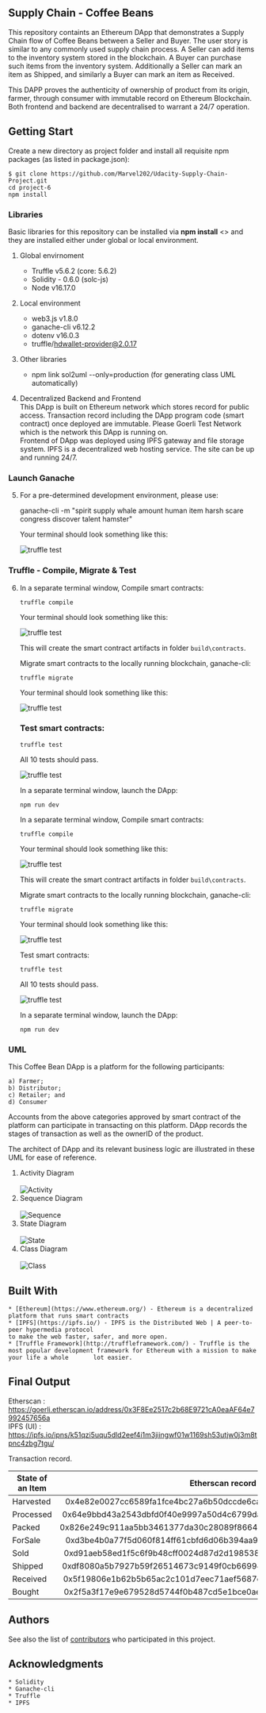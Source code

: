 ## Supply Chain - Coffee Beans

This repository containts an Ethereum DApp that demonstrates a Supply Chain flow of Coffee Beans between a Seller and Buyer. The user story is similar to any commonly used supply chain process. A Seller can add items to the inventory system stored in the blockchain. A Buyer can purchase such items from the inventory system. Additionally a Seller can mark an item as Shipped, and similarly a Buyer can mark an item as Received.

This DAPP proves the authenticity of ownership of product from its origin, farmer, through consumer with immutable record on Ethereum Blockchain.  Both frontend and backend are decentralised to warrant a 24/7 operation. 

## Getting Start

Create a new directory as project folder and install all requisite npm packages (as listed in package.json):
	
	
	$ git clone https://github.com/Marvel202/Udacity-Supply-Chain-Project.git
	cd project-6
	npm install
	
	
### Libraries
Basic libraries for this repository can be installed via **npm install** <<library name>> and they are installed either under global or local environment.
 
1. Global envirnoment
	
	- Truffle v5.6.2 (core: 5.6.2)
	- Solidity - 0.6.0 (solc-js)
	- Node v16.17.0


2. Local environment
	- web3.js v1.8.0
	- ganache-cli v6.12.2
	- dotenv v16.0.3
	- truffle/hdwallet-provider@2.0.17

3. Other libraries
	- npm link sol2uml --only=production (for generating class UML automatically)


4. Decentralized Backend and Frontend </br>
	This DApp is built on Ethereum network which stores record for public access. Transaction record including the DApp program code (smart contract) once deployed are immutable.  Please Goerli Test Network which is the network this DApp is running on.  
	Frontend of DApp was deployed using IPFS gateway and file storage system.  IPFS is a decentralized web hosting service. The site can be up and running 24/7.


### Launch Ganache

5. For a pre-determined development environment, please use: 

	ganache-cli -m "spirit supply whale amount human item harsh scare congress discover talent hamster"


	Your terminal should look something like this:

	![truffle test](images/test_wallets.png)

### Truffle - Compile, Migrate & Test 
	
6. In a separate terminal window, Compile smart contracts:

	```
	truffle compile
	```

	Your terminal should look something like this:

	![truffle test](images/truffle_compile.png)

	This will create the smart contract artifacts in folder ```build\contracts```.

	Migrate smart contracts to the locally running blockchain, ganache-cli:

	```
	truffle migrate
	```

	Your terminal should look something like this:

	![truffle test](images/truffle_migrate.png)

	### Test smart contracts:

	```
	truffle test
	```

	All 10 tests should pass.

	![truffle test](images/truffle_test.png)

	In a separate terminal window, launch the DApp:

	```
	npm run dev
	```

	In a separate terminal window, Compile smart contracts:

	```
	truffle compile
	```

	Your terminal should look something like this:

	![truffle test](images/truffle_compile.png)

	This will create the smart contract artifacts in folder ```build\contracts```.

	Migrate smart contracts to the locally running blockchain, ganache-cli:

	```
	truffle migrate
	```

	Your terminal should look something like this:

	![truffle test](images/truffle_migrate.png)

	Test smart contracts:

	```
	truffle test
	```

	All 10 tests should pass.

	![truffle test](images/truffle_test.png)

	In a separate terminal window, launch the DApp:

	```
	npm run dev
	```
### UML
This Coffee Bean DApp is a platform for the following participants:

	a) Farmer;
	b) Distributor;
	c) Retailer; and
	d) Consumer 

Accounts from the above categories approved by smart contract of the platform can participate in transacting on this platform. DApp records the stages of transaction as well as the ownerID of the product.  
	
The architect of DApp and its relevant business logic are illustrated in these UML for ease of reference.  

1. Activity Diagram </br> </br>
![Activity](images/UML/ActivitySC.png)
2. Sequence Diagram </br> </br>
![Sequence](images/UML/SC_Sequence.png)	
3. State Diagram </br> </br>
![State](images/UML/SC_state.png)
4. Class Diagram </br> </br>
![Class](images/UML/classDiagram.png)
	
## Built With

	* [Ethereum](https://www.ethereum.org/) - Ethereum is a decentralized platform that runs smart contracts
	* [IPFS](https://ipfs.io/) - IPFS is the Distributed Web | A peer-to-peer hypermedia protocol
	to make the web faster, safer, and more open.
	* [Truffle Framework](http://truffleframework.com/) - Truffle is the most popular development framework for Ethereum with a mission to make your life a whole 		lot easier.

## Final Output
Etherscan : https://goerli.etherscan.io/address/0x3F8Ee2517c2b68E9721cA0eaAF64e7992457656a
	</br>
IPFS (UI) : https://ipfs.io/ipns/k51qzi5uqu5dld2eef4i1m3jiingwf01w1169sh53utjw0j3m8tpnc4zbg7tgu/

Transaction record.

| State of an Item        | Etherscan record           | Participant |
| ------------- |:--------------------------------------------------------------------:| :--------:|
| Harvested      | 0x4e82e0027cc6589fa1fce4bc27a6b50dccde6ca236ec2f5de222dfd817624ec7 | Farmer|
| Processed      | 0x64e9bbd43a2543dbfd0f40e9997a50d4c6799dac78594f81909e0179e83f2237| Farmer |
| Packed | 0x826e249c911aa5bb3461377da30c28089f866427be11f56d69d915978a35b88b | Farmer |
| ForSale |0xd3be4b0a77f5d060f814ff61cbfd6d06b394aa9e31d2c6f92009605750ca08ba | Farmer |
| Sold | 0xd91aeb58ed1f5c6f9b48cff0024d87d2d19853803c1505c47036efbba55633e0   | Distributor |
| Shipped | 0xdf8080a5b7927b59f26514673c9149f0cb66994a847a49daf39d922e7b0dc405 | Distributor |
| Received | 0x5f19806e1b62b5b65ac2c101d7eec71aef5687cdbe1c26750257f28cb778f433 | Retailer |
| Bought|0x2f5a3f17e9e679528d5744f0b487cd5e1bce0ae5f57ed8a510a84691ee03ec4d | Consumer |



## Authors

See also the list of [contributors](https://github.com/your/project/contributors.md) who participated in this project.

## Acknowledgments

	* Solidity
	* Ganache-cli
	* Truffle
	* IPFS

